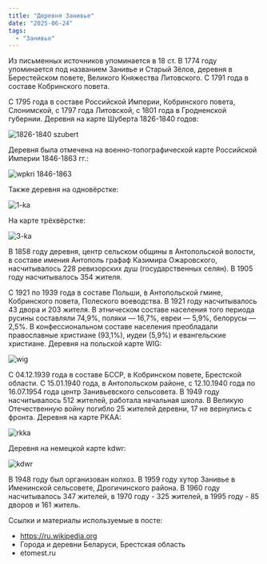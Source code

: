 ```yaml
---
title: "Деревня Занивье"
date: "2025-06-24"
tags: 
  - "Занивье"
---
```


Из письменных источников упоминается в 18 ст. В 1774 году упоминается под названием Занивье и Старый Зёлов, деревня в Берестейском повете, Великого Княжества Литовского. С 1791 года в составе Кобринского повета.

С 1795 года в составе Российской Империи, Кобринского повета, Слонимской, с 1797 года Литовской, с 1801 года в Гродненской губернии. Деревня на карте Шуберта 1826-1840 годов:

![1826-1840 szubert](https://github.com/user-attachments/assets/c14ff1ee-ef61-4b20-9937-4153640a7172)

Деревня была отмечена на военно-топографической карте Российской Империи 1846-1863 гг.:

![wpkri 1846-1863](https://github.com/user-attachments/assets/6b037708-01b3-49e5-8d56-3d2b4f4bb297)

Также деревня на одновёрстке:

![1-ka](https://github.com/user-attachments/assets/6fbd382c-5e56-4474-a492-59397203008a)

На карте трёхвёрстке:

![3-ka](https://github.com/user-attachments/assets/9240b6dd-3309-4b30-bdbf-6538070f067b)

В 1858 году деревня, центр сельском общины в Антопольской волости, в составе имения Антополь графаф Казимира Ожаровского, насчитывалось 228 ревизорских душ (государственных селян). В 1905 году насчитывалось 354 жителя.

С 1921 по 1939 года в составе Польши, в Антопольской гмине, Кобринского повета, Полеского воеводства. В 1921 году насчитывалось 43 двора и 203 жителя. В этническом составе населения того периода русины составляли 74,9%, поляки — 16,7%, евреи — 5,9%, белорусы — 2,5%. В конфессиональном составе населения преобладали православные христиане (93,1%), иудеи (5,9%) и евангельские христиане. Деревня на польской карте WIG:

![wig](https://github.com/user-attachments/assets/3cbd6dda-05b6-4d66-b8d1-bef882f1a203)

С 04.12.1939 года в составе БССР, в Кобринском повете, Брестской области. С 15.01.1940 года, в Антопольском районе, с 12.10.1940 года по 16.07.1954 года центр Занивьевского сельсовета. В 1949 году насчитывалось 512 жителей, работала начальная школа. В Великую Отечественную войну погибло 25 жителей деревни, 17 не вернулись с фронта. Деревня на карте РКАА:

![rkka](https://github.com/user-attachments/assets/b46714b8-9dc3-45e7-b201-2629a808a3d6)

Деревня на немецкой карте kdwr:

![kdwr](https://github.com/user-attachments/assets/a3c428c5-b69f-4455-afc4-37c8e4870f43)

В 1948 году был организован колхоз. В 1959 году хутор Занивье в Именинской сельсовете, Дрогичинского района. В 1960 году насчитывалось 347 жителей, в 1970 году - 325 жителей, в 1995 году - 85 дворов и 161 житель.

Ссылки и материалы используемые в посте:
- https://ru.wikipedia.org
- Города и деревни Беларуси, Брестская область
- etomest.ru

